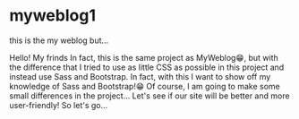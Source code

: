 # myweblog1
 this is the my weblog but...

  Hello! My frinds
In fact, this is the same project as MyWeblog😁,
but with the difference that I tried to use as little CSS as possible in this project and instead use Sass and Bootstrap.
In fact, with this I want to show off my knowledge of Sass and Bootstrap!😁
Of course, I am going to make some small differences in the project... Let's see if our site will be better and more user-friendly!
So let's go...
